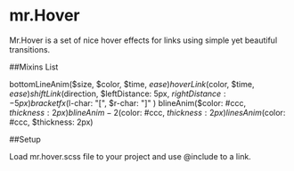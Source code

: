 # mr.Hover

Mr.Hover is a set of nice hover effects for links using simple yet beautiful transitions.

##Mixins List

bottomLineAnim($size, $color, $time, $ease)
hoverLink($color, $time, $ease)
shiftLink($direction, $leftDistance: 5px, $rightDistance: -5px)
bracketfx($l-char: "[", $r-char: "]" )
blineAnim($color: #ccc, $thickness: 2px)
blineAnim-2($color: #ccc, $thickness: 2px) 
linesAnim($color: #ccc, $thickness: 2px)

##Setup

Load mr.hover.scss file to your project and use @include <mixin> to a link.
